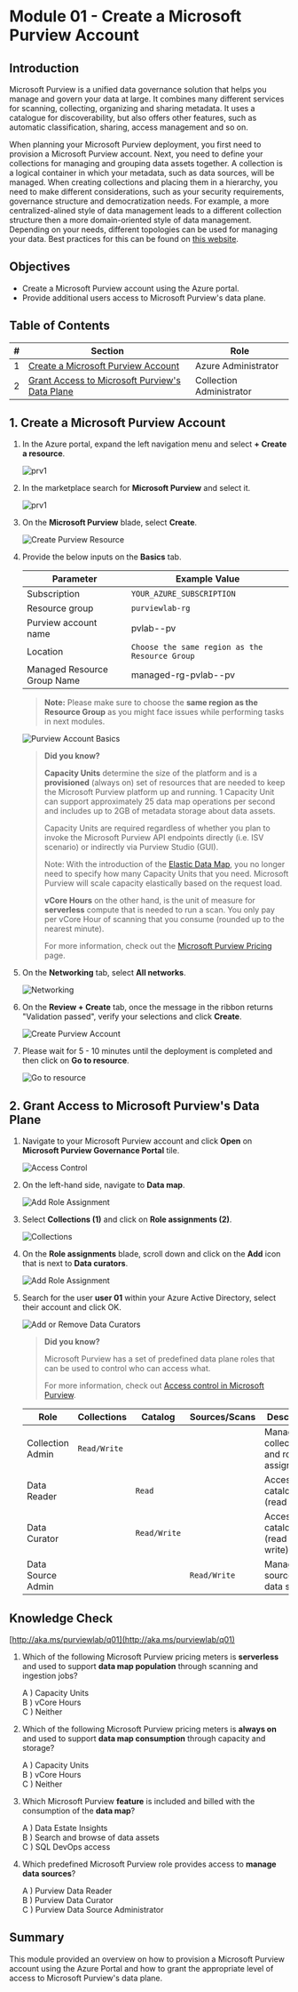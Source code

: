 # Module 01 - Create a Microsoft Purview Account

## Introduction

Microsoft Purview is a unified data governance solution that helps you manage and govern your data at large. It combines many different services for scanning, collecting, organizing and sharing metadata. It uses a catalogue for discoverability, but also offers other features, such as automatic classification, sharing, access management and so on.

When planning your Microsoft Purview deployment, you first need to provision a Microsoft Purview account. Next, you need to define your collections for managing and grouping data assets together. A collection is a logical container in which your metadata, such as data sources, will be managed. When creating collections and placing them in a hierarchy, you need to make different considerations, such as your security requirements, governance structure and democratization needs. For example, a more centralized-alined style of data management leads to a different collection structure then a more domain-oriented style of data management. Depending on your needs, different topologies can be used for managing your data. Best practices for this can be found on [this website](https://docs.microsoft.com/azure/purview/concept-best-practices-collections).

## Objectives

* Create a Microsoft Purview account using the Azure portal.
* Provide additional users access to Microsoft Purview's data plane.

## Table of Contents

| #  | Section | Role |
| --- | --- | --- |
| 1 | [Create a Microsoft Purview Account](#1-create-an-azure-purview-account) | Azure Administrator |
| 2 | [Grant Access to Microsoft Purview's Data Plane](#2-grant-access-to-azure-purviews-data-plane) | Collection Administrator |

## 1. Create a Microsoft Purview Account

1. In the Azure portal, expand the left navigation menu and select **+ Create a resource**. 
    
    ![prv1](../images/module01/prv35.png)
    

2. In the marketplace search for **Microsoft Purview** and select it.

    ![prv1](../images/module01/prv2.png)

3. On the **Microsoft Purview** blade, select **Create**.

    ![Create Purview Resource](../images/module01/purv1.png)

4. Provide the below inputs on the **Basics** tab.  

    | Parameter  | Example Value |
    | --- | --- |
    | Subscription | `YOUR_AZURE_SUBSCRIPTION` |
    | Resource group | `purviewlab-rg` |
    | Purview account name | pvlab-**<inject key="Deployment ID" enableCopy="false"/>**-pv |
    | Location | `Choose the same region as the Resource Group` |
    | Managed Resource Group Name | managed-rg-pvlab-**<inject key="Deployment ID" enableCopy="false"/>**-pv |

    > **Note:** Please make sure to choose the **same region as the Resource Group** as you might face issues while performing tasks in next modules.
  
    ![Purview Account Basics](../images/module01/prv36.png)

  
    > **Did you know?**
    >
    > **Capacity Units** determine the size of the platform and is a **provisioned** (always on) set of resources that are needed to keep the Microsoft Purview platform up and running. 1 Capacity Unit can support approximately 25 data map operations per second and includes up to 2GB of metadata storage about data assets.
    >
    > Capacity Units are required regardless of whether you plan to invoke the Microsoft Purview API endpoints directly (i.e. ISV scenario) or indirectly via Purview Studio (GUI).
    >
    > Note: With the introduction of the [Elastic Data Map](https://docs.microsoft.com/en-us/azure/purview/concept-elastic-data-map), you no longer need to specify how many Capacity Units that you need. Microsoft Purview will scale capacity elastically based on the request load.
    > 
    > **vCore Hours** on the other hand, is the unit of measure for **serverless** compute that is needed to run a scan. You only pay per vCore Hour of scanning that you consume (rounded up to the nearest minute).
    >
    > For more information, check out the [Microsoft Purview Pricing](https://azure.microsoft.com/en-us/pricing/details/azure-purview/) page.

5. On the **Networking** tab, select **All networks**.
   
    ![Networking](../images/module01/purv3.png)

6. On the **Review + Create** tab, once the message in the ribbon returns "Validation passed", verify your selections and click **Create**.

    ![Create Purview Account](../images/module01/purv4.png)

7. Please wait for 5 - 10 minutes until the deployment is completed and then click on **Go to resource**.

    ![Go to resource](../images/module01/Mod1-purview05.png)

## 2. Grant Access to Microsoft Purview's Data Plane

1. Navigate to your Microsoft Purview account and click **Open** on  **Microsoft Purview Governance Portal** tile.

    ![Access Control](../images/module01/purv5.png)

2. On the left-hand side, navigate to **Data map**.

    ![Add Role Assignment](../images/module01/purvex1tsk2stp2.png)

3. Select **Collections (1)** and click on **Role assignments (2)**.

    ![Collections](../images/module01/m1ex2stp3.png)

4. On the **Role assignments** blade, scroll down and click on the **Add** icon that is next to **Data curators**.

    ![Add Role Assignment](../images/module01/Mod1-purview09.png)

5. Search for the user **user 01** within your Azure Active Directory, select their account and click OK.

    ![Add or Remove Data Curators](../images/module01/user01.png)

    > **Did you know?**
    >
    > Microsoft Purview has a set of predefined data plane roles that can be used to control who can access what.
    >
    > For more information, check out [Access control in Microsoft Purview](https://docs.microsoft.com/en-us/azure/purview/catalog-permissions).

    | Role  | Collections | Catalog | Sources/Scans | Description | 
    | --- | --- | --- | --- | --- |
    | Collection Admin | `Read/Write` | | | Manage collections and role assignments. |
    | Data Reader ||  `Read` |  | Access to catalog (read only). |
    | Data Curator || `Read/Write` |  | Access to catalog (read & write). |
    | Data Source Admin |  || `Read/Write` | Manage data sources and data scans. |

## Knowledge Check


[http://aka.ms/purviewlab/q01](http://aka.ms/purviewlab/q01)

1. Which of the following Microsoft Purview pricing meters is **serverless** and used to support **data map population** through scanning and ingestion jobs?

    A ) Capacity Units  
    B ) vCore Hours  
    C ) Neither

2. Which of the following Microsoft Purview pricing meters is **always on** and used to support **data map consumption** through capacity and storage?

    A ) Capacity Units  
    B ) vCore Hours  
    C ) Neither

3. Which Microsoft Purview **feature** is included and billed with the consumption of the **data map**?

    A ) Data Estate Insights  
    B ) Search and browse of data assets  
    C ) SQL DevOps access

4. Which predefined Microsoft Purview role provides access to **manage data sources**?

    A ) Purview Data Reader  
    B ) Purview Data Curator  
    C ) Purview Data Source Administrator

## Summary

This module provided an overview on how to provision a Microsoft Purview account using the Azure Portal and how to grant the appropriate level of access to Microsoft Purview's data plane.
